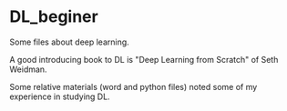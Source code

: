 # DL_beginer
Some files about deep learning.

A good introducing book to DL is "Deep Learning from Scratch" of Seth Weidman.

Some relative materials (word and python files) noted some of my experience in studying DL.
